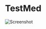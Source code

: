 # TestMed

![Screenshot](https://i.postimg.cc/N0qVMtsp/Captura-de-Tela-2021-08-22-a-s-10-35-29.png)
